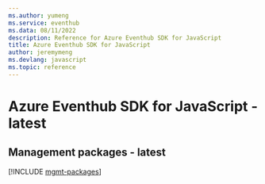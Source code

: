 ```yaml
---
ms.author: yumeng
ms.service: eventhub
ms.data: 08/11/2022
description: Reference for Azure Eventhub SDK for JavaScript
title: Azure Eventhub SDK for JavaScript
author: jeremymeng
ms.devlang: javascript
ms.topic: reference
---
```

# Azure Eventhub SDK for JavaScript - latest

## Management packages - latest
[!INCLUDE [mgmt-packages](eventhub-mgmt-index.md)]